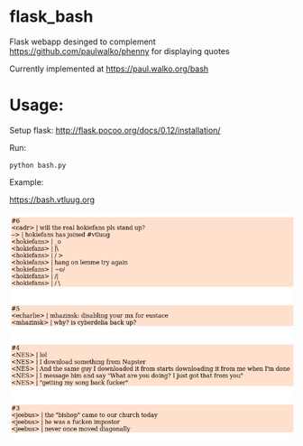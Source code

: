 # flask_bash
Flask webapp desinged to complement https://github.com/paulwalko/phenny for displaying quotes

Currently implemented at https://paul.walko.org/bash

# Usage:
Setup flask: http://flask.pocoo.org/docs/0.12/installation/

Run:

```
python bash.py
```

Example:

https://bash.vtluug.org

![example](bash.png)
